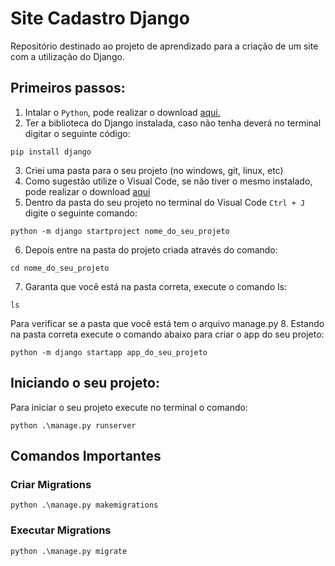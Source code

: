 # Site Cadastro Django
  Repositório destinado ao projeto de aprendizado para a criação de um site com a utilização do Django.

## Primeiros passos:
1. Intalar o `Python`, pode realizar o download [aqui.](https://www.python.org/downloads/)
2. Ter a biblioteca do Django instalada, caso não tenha deverá no terminal digitar o seguinte código:
  ````console
  pip install django
  ````
3. Criei uma pasta para o seu projeto (no windows, git, linux, etc)
4. Como sugestão utilize o Visual Code, se não tiver o mesmo instalado, pode realizar o download [aqui](https://code.visualstudio.com/download)
5. Dentro da pasta do seu projeto no terminal do Visual Code `Ctrl + J` digite o seguinte comando:
````console
python -m django startproject nome_do_seu_projeto
````
6. Depois entre na pasta do projeto criada através do comando:
````console
cd nome_do_seu_projeto
````
7. Garanta que você está na pasta correta, execute o comando ls:
````console
ls
````
Para verificar se a pasta que você está tem o arquivo manage.py
8. Estando na pasta correta execute o comando abaixo para criar o app do seu projeto:
````console
python -m django startapp app_do_seu_projeto
````

## Iniciando o seu projeto:
Para iniciar o seu projeto execute no terminal o comando:
````console
python .\manage.py runserver
````

## Comandos Importantes
### Criar Migrations
````console
python .\manage.py makemigrations
````
### Executar Migrations
````console
python .\manage.py migrate
````